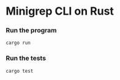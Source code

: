 # Minigrep CLI on Rust

### Run the program

```
cargo run
```

### Run the tests

```
cargo test
```
